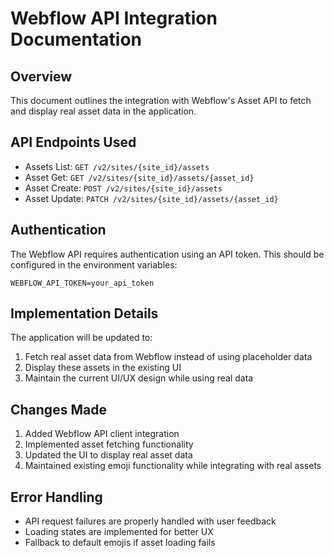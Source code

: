 # Webflow API Integration Documentation

## Overview
This document outlines the integration with Webflow's Asset API to fetch and display real asset data in the application.

## API Endpoints Used
- Assets List: `GET /v2/sites/{site_id}/assets`
- Asset Get: `GET /v2/sites/{site_id}/assets/{asset_id}`
- Asset Create: `POST /v2/sites/{site_id}/assets`
- Asset Update: `PATCH /v2/sites/{site_id}/assets/{asset_id}`

## Authentication
The Webflow API requires authentication using an API token. This should be configured in the environment variables:
```env
WEBFLOW_API_TOKEN=your_api_token
```

## Implementation Details
The application will be updated to:
1. Fetch real asset data from Webflow instead of using placeholder data
2. Display these assets in the existing UI
3. Maintain the current UI/UX design while using real data

## Changes Made
1. Added Webflow API client integration
2. Implemented asset fetching functionality
3. Updated the UI to display real asset data
4. Maintained existing emoji functionality while integrating with real assets

## Error Handling
- API request failures are properly handled with user feedback
- Loading states are implemented for better UX
- Fallback to default emojis if asset loading fails 